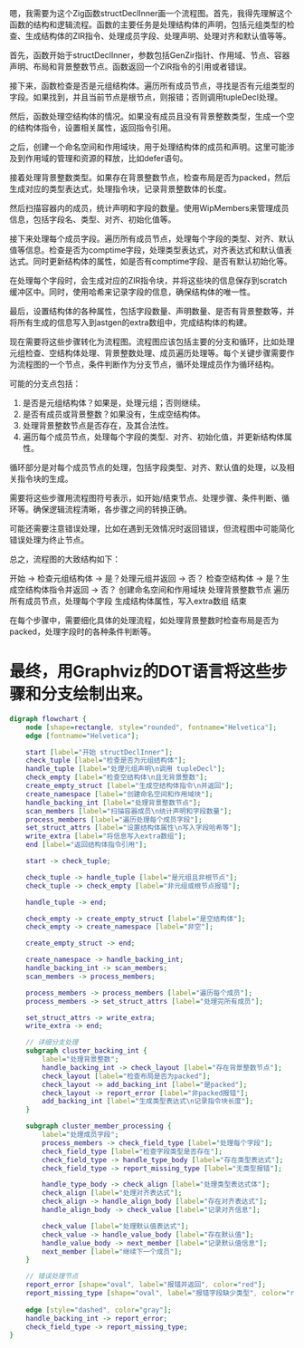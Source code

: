 嗯，我需要为这个Zig函数structDeclInner画一个流程图。首先，我得先理解这个函数的结构和逻辑流程。函数的主要任务是处理结构体的声明，包括元组类型的检查、生成结构体的ZIR指令、处理成员字段、处理声明、处理对齐和默认值等等。

首先，函数开始于structDeclInner，参数包括GenZir指针、作用域、节点、容器声明、布局和背景整数节点。函数返回一个ZIR指令的引用或者错误。

接下来，函数检查是否是元组结构体。遍历所有成员节点，寻找是否有元组类型的字段。如果找到，并且当前节点是根节点，则报错；否则调用tupleDecl处理。

然后，函数处理空结构体的情况。如果没有成员且没有背景整数类型，生成一个空的结构体指令，设置相关属性，返回指令引用。

之后，创建一个命名空间和作用域块，用于处理结构体的成员和声明。这里可能涉及到作用域的管理和资源的释放，比如defer语句。

接着处理背景整数类型。如果存在背景整数节点，检查布局是否为packed，然后生成对应的类型表达式，处理指令块，记录背景整数体的长度。

然后扫描容器内的成员，统计声明和字段的数量。使用WipMembers来管理成员信息，包括字段名、类型、对齐、初始化值等。

接下来处理每个成员字段。遍历所有成员节点，处理每个字段的类型、对齐、默认值等信息。检查是否为comptime字段，处理类型表达式，对齐表达式和默认值表达式。同时更新结构体的属性，如是否有comptime字段、是否有默认初始化等。

在处理每个字段时，会生成对应的ZIR指令块，并将这些块的信息保存到scratch缓冲区中。同时，使用哈希来记录字段的信息，确保结构体的唯一性。

最后，设置结构体的各种属性，包括字段数量、声明数量、是否有背景整数等，并将所有生成的信息写入到astgen的extra数组中，完成结构体的构建。

现在需要将这些步骤转化为流程图。流程图应该包括主要的分支和循环，比如处理元组检查、空结构体处理、背景整数处理、成员遍历处理等。每个关键步骤需要作为流程图的一个节点，条件判断作为分支节点，循环处理成员作为循环结构。

可能的分支点包括：

1. 是否是元组结构体？如果是，处理元组；否则继续。
2. 是否有成员或背景整数？如果没有，生成空结构体。
3. 处理背景整数节点是否存在，及其合法性。
4. 遍历每个成员节点，处理每个字段的类型、对齐、初始化值，并更新结构体属性。

循环部分是对每个成员节点的处理，包括字段类型、对齐、默认值的处理，以及相关指令块的生成。

需要将这些步骤用流程图符号表示，如开始/结束节点、处理步骤、条件判断、循环等。确保逻辑流程清晰，各步骤之间的转换正确。

可能还需要注意错误处理，比如在遇到无效情况时返回错误，但流程图中可能简化错误处理为终止节点。

总之，流程图的大致结构如下：

开始 -> 检查元组结构体 -> 是？处理元组并返回 -> 否？
检查空结构体 -> 是？生成空结构体指令并返回 -> 否？
创建命名空间和作用域块
处理背景整数节点
遍历所有成员节点，处理每个字段
生成结构体属性，写入extra数组
结束

在每个步骤中，需要细化具体的处理流程，如处理背景整数时检查布局是否为packed，处理字段时的各种条件判断等。

最终，用Graphviz的DOT语言将这些步骤和分支绘制出来。
================================================
```dot
digraph flowchart {
    node [shape=rectangle, style="rounded", fontname="Helvetica"];
    edge [fontname="Helvetica"];

    start [label="开始 structDeclInner"];
    check_tuple [label="检查是否为元组结构体"];
    handle_tuple [label="处理元组声明\n调用 tupleDecl"];
    check_empty [label="检查空结构体\n且无背景整数"];
    create_empty_struct [label="生成空结构体指令\n并返回"];
    create_namespace [label="创建命名空间和作用域块"];
    handle_backing_int [label="处理背景整数节点"];
    scan_members [label="扫描容器成员\n统计声明和字段数量"];
    process_members [label="遍历处理每个成员字段"];
    set_struct_attrs [label="设置结构体属性\n写入字段哈希等"];
    write_extra [label="将信息写入extra数组"];
    end [label="返回结构体指令引用"];

    start -> check_tuple;

    check_tuple -> handle_tuple [label="是元组且非根节点"];
    check_tuple -> check_empty [label="非元组或根节点报错"];

    handle_tuple -> end;

    check_empty -> create_empty_struct [label="是空结构体"];
    check_empty -> create_namespace [label="非空"];

    create_empty_struct -> end;

    create_namespace -> handle_backing_int;
    handle_backing_int -> scan_members;
    scan_members -> process_members;

    process_members -> process_members [label="遍历每个成员"];
    process_members -> set_struct_attrs [label="处理完所有成员"];

    set_struct_attrs -> write_extra;
    write_extra -> end;

    // 详细分支处理
    subgraph cluster_backing_int {
        label="处理背景整数";
        handle_backing_int -> check_layout [label="存在背景整数节点"];
        check_layout [label="检查布局是否为packed"];
        check_layout -> add_backing_int [label="是packed"];
        check_layout -> report_error [label="非packed报错"];
        add_backing_int [label="生成类型表达式\n记录指令块长度"];
    }

    subgraph cluster_member_processing {
        label="处理成员字段";
        process_members -> check_field_type [label="处理每个字段"];
        check_field_type [label="检查字段类型是否存在"];
        check_field_type -> handle_type_body [label="存在类型表达式"];
        check_field_type -> report_missing_type [label="无类型报错"];

        handle_type_body -> check_align [label="处理类型表达式体"];
        check_align [label="处理对齐表达式"];
        check_align -> handle_align_body [label="存在对齐表达式"];
        handle_align_body -> check_value [label="记录对齐信息"];

        check_value [label="处理默认值表达式"];
        check_value -> handle_value_body [label="存在默认值"];
        handle_value_body -> next_member [label="记录默认值信息"];
        next_member [label="继续下一个成员"];
    }

    // 错误处理节点
    report_error [shape="oval", label="报错并返回", color="red"];
    report_missing_type [shape="oval", label="报错字段缺少类型", color="red"];
    
    edge [style="dashed", color="gray"];
    handle_backing_int -> report_error;
    check_field_type -> report_missing_type;
}
```